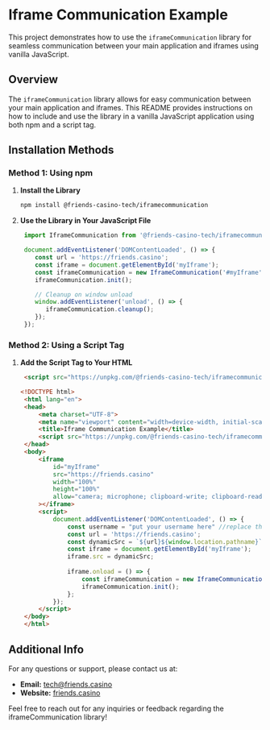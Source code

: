 # Iframe Communication Example

This project demonstrates how to use the `iframeCommunication` library for seamless communication between your main application and iframes using vanilla JavaScript.

## Overview

The `iframeCommunication` library allows for easy communication between your main application and iframes. This README provides instructions on how to include and use the library in a vanilla JavaScript application using both npm and a script tag.

## Installation Methods

### Method 1: Using npm

1. **Install the Library**

   ```bash
   npm install @friends-casino-tech/iframecommunication
   ```
   
2. **Use the Library in Your JavaScript File**   
   
   ```javascript
    import IframeCommunication from '@friends-casino-tech/iframecommunication';

    document.addEventListener('DOMContentLoaded', () => {
       const url = 'https://friends.casino';
       const iframe = document.getElementById('myIframe');
       const iframeCommunication = new IframeCommunication('#myIframe', `${url}${window.location.pathname}`, username);
       iframeCommunication.init();

       // Cleanup on window unload
       window.addEventListener('unload', () => {
          iframeCommunication.cleanup();
       });
    });
   ```

### Method 2: Using a Script Tag

1. **Add the Script Tag to Your HTML**
   ```html
    <script src="https://unpkg.com/@friends-casino-tech/iframecommunication@0.9.0/dist/iframeCommunication.min.js"></script>
   ```
   
   ```html
   <!DOCTYPE html>
    <html lang="en">
    <head>
        <meta charset="UTF-8">
        <meta name="viewport" content="width=device-width, initial-scale=1.0">
        <title>Iframe Communication Example</title>
        <script src="https://unpkg.com/@friends-casino-tech/iframecommunication@0.9.0/dist/iframeCommunication.min.js"></script>
    </head>
    <body>
        <iframe
            id="myIframe"
            src="https://friends.casino"
            width="100%"
            height="100%"
            allow="camera; microphone; clipboard-write; clipboard-read; compute-pressure; geolocation"
        ></iframe>
        <script>
            document.addEventListener('DOMContentLoaded', () => {
                const username = "put your username here" //replace this string with your username
                const url = 'https://friends.casino';
                const dynamicSrc = `${url}${window.location.pathname}`;
                const iframe = document.getElementById('myIframe');
                iframe.src = dynamicSrc;
    
                iframe.onload = () => {
                    const iframeCommunication = new IframeCommunication('#myIframe', dynamicSrc, username);
                    iframeCommunication.init();
                };
            });
        </script>
    </body>
    </html>
   ```
   
## Additional Info

For any questions or support, please contact us at:

- **Email:** tech@friends.casino
- **Website:** [friends.casino](https://friends.casino)

Feel free to reach out for any inquiries or feedback regarding the iframeCommunication library!


   

